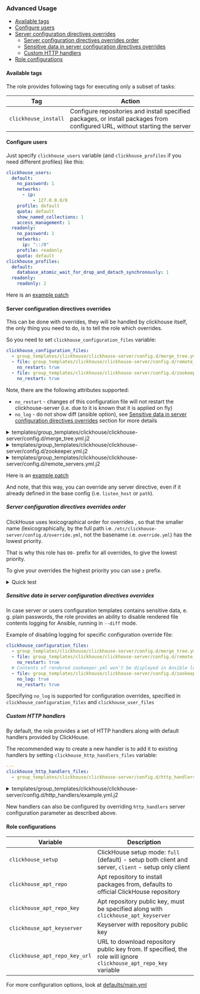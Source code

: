 ### Advanced Usage

* [Available tags](#available-tags)
* [Configure users](#configure-users)
* [Server configuration directives overrides](#server-configuration-directives-overrides)
   * [Server configuration directives overrides order](#server-configuration-directives-overrides-order)
   * [Sensitive data in server configuration directives overrides](#sensitive-data-in-server-configuration-directives-overrides)
   * [Custom HTTP handlers](#custom-http-handlers)
* [Role configurations](#role-configurations)

#### Available tags

The role provides following tags for executing only a subset of tasks:

Tag | Action |
--- |---     |
`clickhouse_install` | Configure repositories and install specified packages, or install packages from configured URL, without starting the server |

#### Configure users

Just specify `clickhouse_users` variable (and `clickhouse_profiles` if you need
different profiles) like this:

```yaml
clickhouse_users:
  default:
    no_password: 1
    networks:
      - ip:
          - 127.0.0.0/8
    profile: default
    quota: default
    show_named_collections: 1
    access_management: 1
  readonly:
    no_password: 1
    networks:
      ip: "::/0"
    profile: readonly
    quota: default
clickhouse_profiles:
  default:
    database_atomic_wait_for_drop_and_detach_synchronously: 1
  readonly:
    readonly: 2
```

Here is an [example patch](ece488092e68b7fff0302955a997e33cc2b489b7)

#### Server configuration directives overrides

This can be done with overrides, they will be handled by clickhouse itself, the
only thing you need to do, is to tell the role which overrides.

So you need to set `clickhouse_configuration_files` variable:

```yaml
clickhouse_configuration_files:
  - group_templates/clickhouse/clickhouse-server/config.d/merge_tree.yml
  - file: group_templates/clickhouse/clickhouse-server/config.d/remote_servers.yml
    no_restart: true
  - file: group_templates/clickhouse/clickhouse-server/config.d/zookeeper.yml
    no_restart: true
```

Note, there are the following attributes supported:
- `no_restart` - changes of this configuration file will not restart the clickhouse-server (i.e. due to it is known that it is applied on fly)
- `no_log` - do not show diff (ansible option), see [Sensitive data in server configuration directives overrides](#sensitive-data-in-server-configuration-directives-overrides) section for more details

<details>

<summary>templates/group_templates/clickhouse/clickhouse-server/config.d/merge_tree.yml.j2</summary>

```yaml
# templates/group_templates/clickhouse/clickhouse-server/config.d/merge_tree.yml.j2
---
max_partition_size_to_drop: 0
merge_tree:
    max_suspicious_broken_parts: 5
```

</details>

<details>

<summary>templates/group_templates/clickhouse/clickhouse-server/config.d/zookeeper.yml.j2</summary>

```yaml
# templates/group_templates/clickhouse/clickhouse-server/config.d/zookeeper.yml.j2
---
zookeeper:
    - node:
          host: ch-keeper
          port: 9181
```

</details>

<details>

<summary>templates/group_templates/clickhouse/clickhouse-server/config.d/remote_servers.yml.j2</summary>

```yaml
# templates/group_templates/clickhouse/clickhouse-server/config.d/remote_servers.yml.j2
---
remote_servers:
    dev_cluster:
        - node:
              - host: 127.1
                port: 9000
                password: {{ clickhouse_users_default }}
              - host: 127.2
                port: 9000
                password: {{ clickhouse_users_default }}
    dev_cluster_secure:
        - secret: STORE_THIS_IN_ANSIBLE_VAULT_VARIABLE
          node:
              - host: 127.1
                port: 9000
              - host: 127.2
                port: 9000
    dev_cluster_replicated:
        secret: STORE_THIS_IN_ANSIBLE_VAULT_VARIABLE
        shard:
            - replica:
                  - internal_replication: true
                    host: 127.1
                    port: 9000
                  - internal_replication: true
                    host: 127.2
                    port: 9000
```

And here how you can verify clusters:

```sql
clickhouse :) select version() from clusterAllReplicas(dev_cluster) format PrettyCompactMonoBlock

SELECT version()
FROM clusterAllReplicas(dev_cluster)
FORMAT PrettyCompactMonoBlock

Query id: 8dea3b8c-7c03-4d68-9770-b659026acd3c

┌─version()─┐
│ 23.9.2.56 │
│ 23.9.2.56 │
└───────────┘
```

</details>

Here is an [example patch](db3c0e3a2c3713086af1cf3e038afc7758c13cbd)

And note, that this way, you can override any server directive, even if it
already defined in the base config (i.e. `listen_host` or `path`).

##### Server configuration directives overrides order

ClickHouse uses lexicographical order for overrides , so that the smaller name
(lexicographically, by the full path i.e.
`/etc/clickhouse-server/config.d/override.yml`, not the basename i.e.
`override.yml`) has the lowest priority.

That is why this role has `00-` prefix for all overrides, to give the lowest priority.

To give your overrides the highest priority you can use `z` prefix.

<details>

<summary>Quick test</summary>

```sh
$ { echo 00-ansible-role-config; echo 99-override-config; echo 9-override-config; echo 999-override-config; } | sort
00-ansible-role-config
999-override-config
99-override-config
9-override-config
```

</details>

##### Sensitive data in server configuration directives overrides

In case server or users configuration templates contains sensitive data, e. g. plain passwords,
the role provides an ability to disable rendered file contents logging for Ansible, running in
`--diff` mode.

Example of disabling logging for specific configuration override file:

```yaml
clickhouse_configuration_files:
  - group_templates/clickhouse/clickhouse-server/config.d/merge_tree.yml
  - file: group_templates/clickhouse/clickhouse-server/config.d/remote_servers.yml
    no_restart: true
  # Contents of rendered zookeeper.yml won't be displayed in Ansible logs
  - file: group_templates/clickhouse/clickhouse-server/config.d/zookeeper.yml
    no_log: true
    no_restart: true
```

Specifying `no_log` is supported for configuration overrides, specified in
`clickhouse_configuration_files` and `clickhouse_user_files`

##### Custom HTTP handlers

By default, the role provides a set of HTTP handlers along with default
handlers provided by ClickHouse.

The recommended way to create a new handler is to add it to existing handlers
by setting `clickhouse_http_handlers_files` variable:

```yaml
---
clickhouse_http_handlers_files:
  - group_templates/clickhouse/clickhouse-server/config.d/http_handlers/example.yml
```

<details>

<summary>templates/group_templates/clickhouse/clickhouse-server/config.d/http_handlers/example.yml.j2</summary>

```yaml
# templates/group_templates/clickhouse/clickhouse-server/config.d/http_handlers/example.yml.j2
- url: /settings
  methods: GET, POST
  handler:
    type: predefined_query_handler
    query: SELECT * FROM system.settings
- url: /prometheus_formatted_metrics
  methods: GET, POST
  handler:
    type: predefined_query_handler
    query: >
      SELECT
        'table_rowcount'        AS name,
        count()                 AS value,
        'gauge'                 AS type,
        map('group', group_key) AS labels
      FROM default.table
      GROUP BY group_key
      ORDER BY name ASC, value DESC
      FORMAT Prometheus
```

</details>

New handlers can also be configured by overriding `http_handlers`
server configuration parameter as described above.

#### Role configurations

Variable | Description |
---      |---          |
`clickhouse_setup` | ClickHouse setup mode: `full` (default) - setup both client and server, `client` - setup only client |
`clickhouse_apt_repo` | Apt repository to install packages from, defaults to official ClickHouse repository |
`clickhouse_apt_repo_key` | Apt repository public key, must be specified along with `clickhouse_apt_keyserver` |
`clickhouse_apt_keyserver` | Keyserver with repository public key |
`clickhouse_apt_repo_key_url` | URL to download repository public key from. If specified, the role will ignore `clickhouse_apt_repo_key` variable |

For more configuration options, look at [defaults/main.yml](defaults/main.yml)
